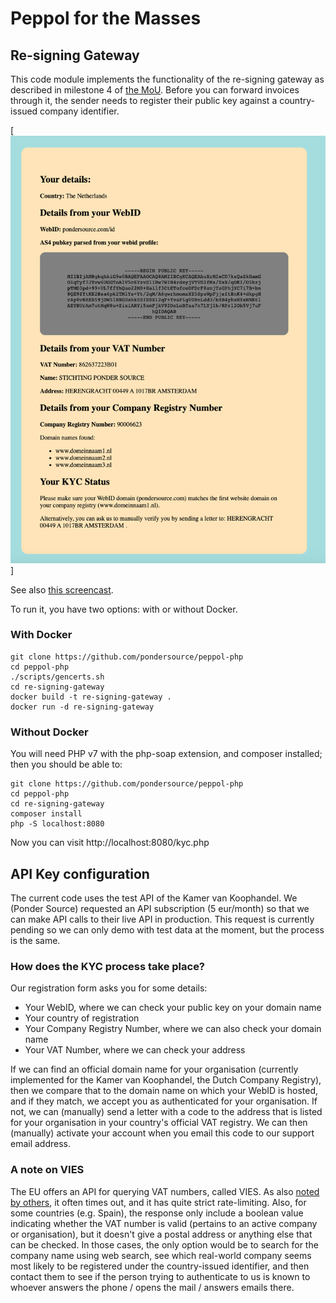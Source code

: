 # Peppol for the Masses
## Re-signing Gateway
This code module implements the functionality of the re-signing gateway as described
in milestone 4 of [the MoU](https://github.com/pondersource/peppol-php/blob/main/pftm-mou-annexe-milestones.pdf).
Before you can forward invoices through it, the sender needs to register their public key against a country-issued
company identifier.

[![screenshot](screenshot-kyc.png "KYC process")]

See also [this screencast](https://www.youtube.com/watch?v=OCeLXbKUxiE).

To run it, you have two options: with or without Docker.

### With Docker
```
git clone https://github.com/pondersource/peppol-php
cd peppol-php
./scripts/gencerts.sh
cd re-signing-gateway
docker build -t re-signing-gateway .
docker run -d re-signing-gateway
```

### Without Docker
You will need PHP v7 with the php-soap extension, and composer installed; then you should be able to:
```
git clone https://github.com/pondersource/peppol-php
cd peppol-php
cd re-signing-gateway
composer install
php -S localhost:8080
```
Now you can visit http://localhost:8080/kyc.php

## API Key configuration
The current code uses the test API of the Kamer van Koophandel.
We (Ponder Source) requested an API subscription (5 eur/month) so that we can make API calls to their
live API in production. This request is currently pending so we can only demo with test data at the moment,
but the process is the same.

### How does the KYC process take place?

Our registration form asks you for some details:
* Your WebID, where we can check your public key on your domain name
* Your country of registration
* Your Company Registry Number, where we can also check your domain name
* Your VAT Number, where we can check your address

If we can find an official domain name for your organisation (currently implemented for the Kamer van Koophandel, the Dutch Company Registry),
then we compare that to the domain name on which your WebID is hosted, and if they match, we accept you as authenticated for your organisation.
If not, we can (manually) send a letter with a code to the address that is listed for your organisation in your country's official VAT registry.
We can then (manually) activate your account when you email this code to our support email address.

### A note on VIES

The EU offers an API for querying VAT numbers, called VIES.
As also [noted by others](https://scotthelme.co.uk/how-the-eu-made-our-website-slow/), it often times out, and it has quite strict rate-limiting.
Also, for some countries (e.g. Spain), the response only include a boolean value indicating whether the VAT number is valid (pertains to an
active company or organisation), but it doesn't give a postal address or anything else that can be checked. In those cases, the only option would
be to search for the company name using web search, see which real-world company seems most likely to be registered under the country-issued
identifier, and then contact them to see if the person trying to authenticate to us is known to whoever answers the phone / opens the mail /
answers emails there.
